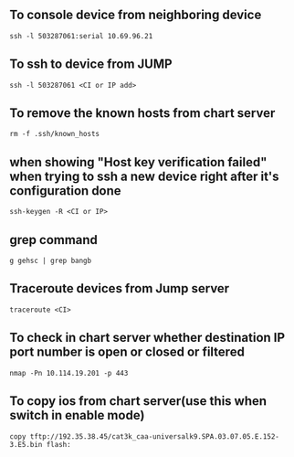 ## To console device from neighboring device
```
ssh -l 503287061:serial 10.69.96.21
```
## To ssh to device from JUMP
```
ssh -l 503287061 <CI or IP add>
```
## To remove the known hosts from chart server
```
rm -f .ssh/known_hosts
```
## when showing "Host key verification failed" when trying to ssh a new device right after it's configuration done
```
ssh-keygen -R <CI or IP>
```
## grep command
```
g gehsc | grep bangb
```
## Traceroute devices from Jump server
```
traceroute <CI>
```
## To check in chart server whether destination IP port number is open or closed or filtered
```
nmap -Pn 10.114.19.201 -p 443
```
## To copy ios from chart server(use this when switch in enable mode)
```
copy tftp://192.35.38.45/cat3k_caa-universalk9.SPA.03.07.05.E.152-3.E5.bin flash: 
```
